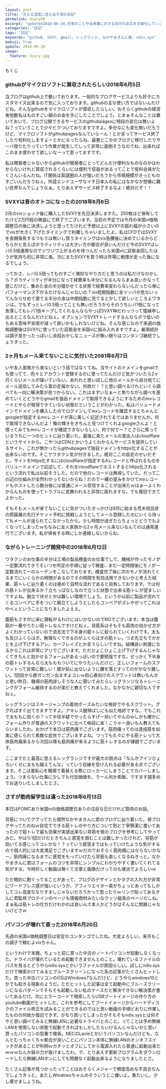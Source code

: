 ```yaml
---
layout: post
title: "きたる湿度に怯え出す頃の日記"
permalink: diary09
excerpt: "updated2018-06-20,日常のことや出来事に対する自分の反応を文章化していこうのコーナーです。特にテーマも設けずにつらつらと書いていくとっても楽しいコーナーです。見る人にとって楽しいコーナーかどうかは定かではありませんよー"
categories: "日記"
tags: "日記"
keywords: "github, SVXY, gmail, レッグランジ, なかやまきんに君, ndis.sys"
mokuji: true
update: 2018-06-20
image:
  feature: diary.jpg
---
```


<div id="mokuji"><span>もくじ</span></div>

### githubがマイクロソフトに買収されたらしい2018年6月5日

当ブログはgithub上で動いております。一般的なブログサービスよりも好きにカスタマイズ出来るので気に入っております。githubの主な使い方ではないんだけどね。そんなgithubをマイクロソフトが買収したらしい。おそらくgithubの経営者他数名はものすごい額のお金を手にしたことでしょう。とまぁそんなことは置いておいて、ブログ公開できるサービスのgithubpagesに特段の変化は無いよね？っていうことで少々ビクついておりますですよ。多分なにも変化無いだろうけど、マイクロソフトがgithubpagesなんていらーん！とか言ってサービス終了したり有料化しますよーとかになったらね、最悪どこかのブログに移行したりサーバ借りたりっていう作業が発生してしって非常に面倒そうなのでね、出来ればこのまま使わせて欲しいなーって思ってますです。

私は開発者じゃないからgithubが開発者にとってどんだけ便利なものなのかはわからないけれど買収されるくらいには便利で収益があるってことで有料会員がたくさんいるんだね。IT関係は英語圏の人が強いだろうから市場規模がきっとものすごいんだろうねぇ。所詮エンドユーザなイチ日本人の私にはなかなか想像に難い世界なんでしょうなぁ。とりあえずサービス終了するなよ！絶対だぞ！！

### SVXYは昔のオトコになったの2018年6月6日

2月のvixショック後に購入したSVXYを先日決済しますた。250枚ほど保有してたけど2万円程の微益にて終了でございます。当初の予定では今月の米国vi価格調整日の後に決済しようと思ってたけれど予想以上にSVXYの振れ幅が小さいのでvixが大きく下げたタイミングで利確しちゃいましたよ。私はCFDではSVXYを長期保有するつもりは無いし買うタイミングはvix急騰後に決めているからどちらかと言えばボラティリティは大きい方が都合が良いんだけど今のSVXYはレバ0.5倍運用なのでジワジワ上がるのを待つんだったら米国viに証拠金回したほうが気持ち的に非常に楽。次にまたSVXYを買う時は市場に戦慄が走った後になるでしょう。

ってかさ、レバ0.5倍ってものすごく微妙なやり方だと思うのは私だけなのかしら？ボラティリティが半分になって経費率も半分になるんならまぁ良いかなって感じだけど、集めた金の半分寝かせてる状態で経費率変わらないんだったら単にパフォーマンス下がるだけなんじゃないの？vix短期指数に全ツッパが危ないってんならせめて寝てる半分の金は中期指数に充てるとかして欲しいところよワタシは。でもずっとレバ0.5倍ってことも無いだろうからそのうちレバ1倍になって急落してもレバ1倍キープしてくれるんならやっぱSVXY神だわっつって復縁申し出るところなんだけどねぇ。オプションでSVXYトレードするんならボラ低いのもある意味不安感が減って良いかもしれないけどね。そんな感じなので来週の価格調整後はSVXYに使っていた証拠金を米国viに組み入れますですよ。雇用統計は調子良かったっぽいし余程おかしなニュースが無い限りはコンタンゴ継続でしょうきっと。

### 2ヶ月もメール来てないことに気付いた2081年6月7日

いや友人家族から来ないという話ではなくてね。当サイトのドメインをgmailでも使ってて、色々とアカウント登録するのに使ってたんだけど気がついたら2ヶ月くらいメールが届いていない。あれれと思い試しに他のメールから自分宛てにメール送信してみたら案の定届かない。何故だ！？と思い調べるけれどいくら調べても一向に解決策が見つからない。これはまずいなぁーと焦りながら調べを進めていくとどうやらgmailを独自ドメインで取得できるようにするためのmxレコードとやらが取得できていない状態だということがわかった。私はバリュードメインでドメインを購入したのでログインしてmxレコードを確認するとちゃんとgoogleが指定するmxレコードが真に美しく記述されてるではありませんか。何で取得できないんだよ！俺の輝きをきちんと見つけてくれよgoogleさんよ！と憤ってみてもmxレコードが確認できないらしい。何で何でー？とさらに焦っているうちに一つのヒントに辿り着いた。最後に来たメールの差出人はcloudflareというサイトから。こやつはCDNとかいうよくわからんサービスを提供しているサイト。これが無かったらgithubpagesで独自ドメインをhttps化することが出来ないのです。そこでワタクシ気が付きました。絶対ここの設定のせいだぞと。サイトをhttps化するにはcloudflareが指定するAレコードと呼ばれるものをバリュードメインで記述して、それをcloudflareでホストするとhttps化されるという流れで私は以前そうした。だので他のレコードは無視していた。だってこの辺の仕組みが全然わかってないからね！だので一縷の望みをかけてmxレコードもホストしたら数分後には普通にメール受信することが出来たｗはぁーよくわからんものを使ってトラブルに見舞われると非常に疲れますな。でも復旧できてよかった。

そもそもメールが来てないことに気がついたきっかけは8月に始まる荒木飛呂彦の原画展の先行チケット予約に挑戦しようとしてメール登録したのにいくら待ってもメールが送られてこなかったから。少し時間が過ぎたらちょっとどうでもよくなってしまったｗちなみに友人家族から2ヶ月メール来ないなんてのは通常運行でございます。私が帰省する時にしか連絡しないからね。

### ながらトレーニング開発中の2018年6月12日

ワタクシのお仕事の半分は工場の製品検査のお仕事でして、機械が作ったモノが一定数流れてきてそいつを所定の手順に従って検査、また一定時間後にモノが一定数流れてーのルーチンをこなしております。検査完了後に次のモノが流れてくるまでにいくらかの時間があるのでその時間を有効活用できないかと考えた結果、筋トレに辿り着くのは極めて自然な流れであると自負しております。では何の筋トレが出来るか？立ちっぱなしなので立った状態で出来る筋トレが望ましいですよね。腕立て伏せとかは難しい環境でしょう。というか以前に製品が流れてくるコンベアに手をついて腕立てしようとしたらコンベアがズレやがってこれはやべぇということになりましたよええ。

腹筋もさすがに床に寝転がるわけにはいかないのでNGでございます。本当は腹筋が一番やりたい筋トレなんですけどねぇ。背筋系はそもそも筋肉の効かせ方がよくわかっていないので消去法で下半身の筋トレに絞られていくわけです。太もも及びふくらはぎ。無理なくできるのがふくらはぎの筋トレ。つま先立ちでかかとを上げ下げするアレ。カーフレイズとか言うらしいですね。結構良い刺激になるからこれは非常にアリでございます。ただひょこひょこ上げ下げするんじゃなくてきちんと効かせるフォームがあるっぽいので要勉強ですな。せっかく下半身の筋トレするんなら太もももついでにやりたいんだけど、正しいフォームのスクワットって非常に難しい！膝が前に出ないように腰を落とすってのがかなり難しい。1回目から膝ガンガン出ますよコレｗ初心者向けのスクワットは無いもんかと思い昨日、職場の筋肉詳しそうな人に聞いてみたらレッグランジなるトレーニングがフォーム維持するのが楽だと教えてくれました。なかなかに親切な人ですねぇ。

レッグランジはスキージャンプの着地ポーズみたいな格好でやるスクワット。ググればすぐ出てきますですよ。アキレス腱伸ばしにも似た格好ですな。でもこれで太ももに効くの？って半信半疑でやったらすげー効いてやんのｗしかも確かにフォーム作りが普通のスクワットに比べて格段に楽！こりゃー良いもん教えてもらいましたわ。おかげで本日は筋肉痛でございます。筋肉痛ってのは達成感を如実に感じられて素敵な症状でございますよね。つっても久々にやる筋トレって大体筋肉痛来るから次回以降も筋肉痛が来るように筋トレするのが課題でございます。

ここまでだと最高に思えるレッグランジですが最大の弱点は「なんかアイツひょろいくせに太もも鍛えてんな」っていう目線を受け入れる必要がある点でございます。そこは羞恥心を職場で着替える際にロッカーにしまうことでカバーしましょう。つまらない仕事に少しでも付加価値を。うーん何か素敵。ですます調多めでお送りいたしましたとさ。

### さすが筋肉留学生は違った2018年6月13日

本日はFOMCあり米国viの価格調整日ありの注目な日だけれど筋肉のお話。

背筋についてググってたら偶然なかやまきんに君のブログに辿り着いた。彼ブログやってたのねｗ自宅でできる筋トレのやり方について割と丁寧簡潔に書いてあったので筋トレで最も効果が実感出来ない背筋を彼のブログを参考にしてやってみた。やはり1回だけだときちんと感覚を掴むことは難しかったけれど、背筋が効いてる感じってコレかな！？っていう感覚まではもっていけたような気がするので個人的には大変満足でございますｗだのでおそらく筋肉痛にはならないかなー。筋肉痛になるまでに感覚をもっていけたら背筋も楽しくなるねきっと。なかやまきんに君はフォームのコツを非常にシンプルにわかりやすく書いてくれてる気がする。今時珍しく動画は無くて文章と画像だけってのも硬派でよろしいｗ

ただ微妙に勘ぐってることがあって、ブログのデザインとかタグの入れ方が非常にワードプレス感が強いというか、アフィリエイター臭がちょっとあってもしかしてコレ高度ななりすましじゃないだろうかって思ったりｗリンク貼ってあるきんに君監修プロテインのページも情報商材みたいなクッソ縦長のページだしね。まぁ私は筋トレの仕方だけわかれば良いんで本人かどうかはそんなに問題じゃないけどさｗ

### パソコンが壊れて直った2018年6月20日

先週の米国vi価格調整日は安定のコンタンゴでしたね。大変よろしい。来月もこの調子で頼むよvixちゃん。

というわけで本題。ちょっと前に買った中古のノートパソコンが起動しなくなった。ドライバが壊れているため起動できませんとのこと。壊れているファイルのパスを見るとどうやらndis.sysとかいうファイルが原因らしい。試しにndis.sysだけで検索かけてみるとブルースクリーンになった系の記事がたくさんヒットした。買った中古パソコンのOSはWindows7なんだけど、どうやらwindows10とかでも起きる現象のようだ。ただヒットした記事は全て起動中にブルースクリーンになるパターンでそもそも起動しない私のケースだと解決できない解決策が書いてあるだけ。次にエラーコードで検索したらUSBブートイメージの作り方のyoutube動画がヒットした。これを参考にしてブートイメージからハードディスクのファイル修正を試みることができるのではと思い動画の手順どおりに作業したものの何故か復旧できず。かなり困ってしまったがそもそもndis.sysとは何ぞやと思い調べてみると無線LANに必要なドライバとのこと。ってことは予め無線LANを使用しない状態で起動できればもしかしたらいけるんじゃないかと思い買ったパソコンの型番で検索。NECのLavieとかいうパソコンなんだけども、なんとむっちゃくちゃ都合が良いことにパソコン本体に無線LANのオンオフスイッチがあることが判明ｗカチッとオフにしてから電源入れたら普通に起動出来たｗｗｗなんか肩の力が抜けましたわ。で、とりあえず更新プログラムをダウンロードしたら無線LANオンにしても問題なく起動出来るようになりましたとさ。

たくさん記事が見つかったってことはおそらくメジャーで頻度高めな不具合なんでしょうきっと。あたしWindowsちゃんのそういうとこ嫌いよ。重たいし。少し痩せましょうね。